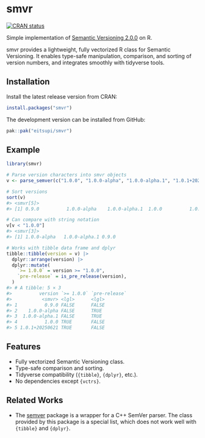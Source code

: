 
<!-- README.md is generated from README.Rmd. Please edit that file -->

# smvr

<!-- badges: start -->

[![CRAN
status](https://www.r-pkg.org/badges/version/smvr)](https://CRAN.R-project.org/package=smvr)
<!-- badges: end -->

Simple implementation of [Semantic Versioning
2.0.0](https://semver.org/) on R.

smvr provides a lightweight, fully vectorized R class for Semantic
Versioning. It enables type-safe manipulation, comparison, and sorting
of version numbers, and integrates smoothly with tidyverse tools.

## Installation

Install the latest release version from CRAN:

``` r
install.packages("smvr")
```

The development version can be installed from GitHub:

``` r
pak::pak("eitsupi/smvr")
```

## Example

``` r
library(smvr)

# Parse version characters into smvr objects
v <- parse_semver(c("1.0.0", "1.0.0-alpha", "1.0.0-alpha.1", "1.0.1+20250621", "0.9.0"))

# Sort versions
sort(v)
#> <smvr[5]>
#> [1] 0.9.0          1.0.0-alpha    1.0.0-alpha.1  1.0.0          1.0.1+20250621

# Can compare with string notation
v[v < "1.0.0"]
#> <smvr[3]>
#> [1] 1.0.0-alpha   1.0.0-alpha.1 0.9.0

# Works with tibble data frame and dplyr
tibble::tibble(version = v) |>
  dplyr::arrange(version) |>
  dplyr::mutate(
    `>= 1.0.0` = version >= "1.0.0",
    `pre-release` = is_pre_release(version),
  )
#> # A tibble: 5 × 3
#>          version `>= 1.0.0` `pre-release`
#>           <smvr> <lgl>      <lgl>        
#> 1          0.9.0 FALSE      FALSE        
#> 2    1.0.0-alpha FALSE      TRUE         
#> 3  1.0.0-alpha.1 FALSE      TRUE         
#> 4          1.0.0 TRUE       FALSE        
#> 5 1.0.1+20250621 TRUE       FALSE
```

## Features

- Fully vectorized Semantic Versioning class.
- Type-safe comparison and sorting.
- Tidyverse compatibility (`{tibble}`, `{dplyr}`, etc.).
- No dependencies except `{vctrs}`.

## Related Works

- The [semver](https://CRAN.R-project.org/package=semver) package is a
  wrapper for a C++ SemVer parser. The class provided by this package is
  a special list, which does not work well with `{tibble}` and
  `{dplyr}`.
